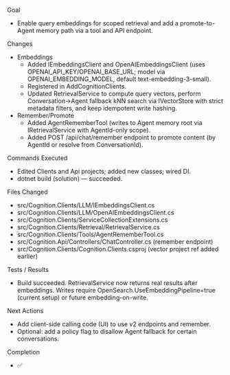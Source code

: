 Goal
- Enable query embeddings for scoped retrieval and add a promote-to-Agent memory path via a tool and API endpoint.

Changes
- Embeddings
  - Added IEmbeddingsClient and OpenAIEmbeddingsClient (uses OPENAI_API_KEY/OPENAI_BASE_URL; model via OPENAI_EMBEDDING_MODEL, default text-embedding-3-small).
  - Registered in AddCognitionClients.
  - Updated RetrievalService to compute query vectors, perform Conversation→Agent fallback kNN search via IVectorStore with strict metadata filters, and keep idempotent write hashing.
- Remember/Promote
  - Added AgentRememberTool (writes to Agent memory root via IRetrievalService with AgentId-only scope).
  - Added POST /api/chat/remember endpoint to promote content (by AgentId or resolve from ConversationId).

Commands Executed
- Edited Clients and Api projects; added new classes; wired DI.
- dotnet build (solution) — succeeded.

Files Changed
- src/Cognition.Clients/LLM/IEmbeddingsClient.cs
- src/Cognition.Clients/LLM/OpenAIEmbeddingsClient.cs
- src/Cognition.Clients/ServiceCollectionExtensions.cs
- src/Cognition.Clients/Retrieval/RetrievalService.cs
- src/Cognition.Clients/Tools/AgentRememberTool.cs
- src/Cognition.Api/Controllers/ChatController.cs (remember endpoint)
- src/Cognition.Clients/Cognition.Clients.csproj (vector project ref added earlier)

Tests / Results
- Build succeeded. RetrievalService now returns real results after embeddings. Writes require OpenSearch.UseEmbeddingPipeline=true (current setup) or future embedding-on-write.

Next Actions
- Add client-side calling code (UI) to use v2 endpoints and remember.
- Optional: add a policy flag to disallow Agent fallback for certain conversations.

Completion
- ✅

